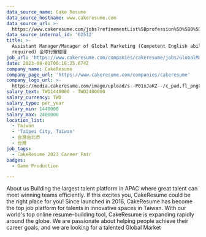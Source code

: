 ```yaml
---
data_source_name: Cake Resume
data_source_hostname: www.cakeresume.com
data_source_url: >-
  https://www.cakeresume.com/jobs?refinementList%5Bprofession%5D%5B0%5D=game-production&range%5Bsalary_range%5D%5Bmin%5D=100000
data_source_internal_id: '62512'
title: >-
  Assistant Manager/Manager of Global Marketing (Competent English ability
  required) 全球行銷經理
job_url: 'https://www.cakeresume.com/companies/cakeresume/jobs/GlobalMarketing'
date: 2023-08-01T06:16:25.674Z
company_name: CakeResume
company_page_url: 'https://www.cakeresume.com/companies/cakeresume'
company_logo_url: >-
  https://media.cakeresume.com/image/upload/s--P01xJaKZ--/c_pad,fl_png8,h_200,w_200/v1586508643/page_2_logo_1468389599.png
salary_text: TWD1440000 - TWD2400000
salary_currency: TWD
salary_type: per_year
salary_min: 1440000
salary_max: 2400000
location_list:
  - Taiwan
  - 'Taipei City, Taiwan'
  - 台灣台北市
  - 台灣
job_tags:
  - CakeResume 2023 Career Fair
badges:
  - Game Production

---
```


About us Building the largest talent platform in APAC where great talent can meet winning teams efficiently. If this excites you, CakeResume could be the right place for you! Since launched in 2016, CakeResume has become the top job platform for talents in innovative spaces in Taiwan. With our world's top online resume-building tool, CakeResume is expanding rapidly around the globe. We are passionate about helping people achieve their career goals, and we are looking for a talented Global Market